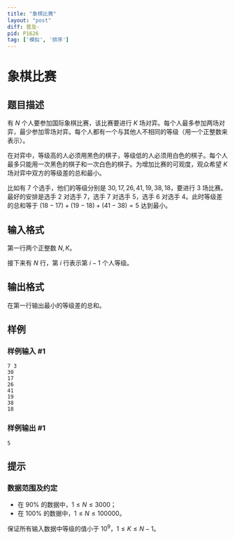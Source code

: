 ```yaml
---
title: "象棋比赛"
layout: "post"
diff: 普及-
pid: P1626
tag: ['模拟', '排序']
---
```

# 象棋比赛
## 题目描述

有 $N$ 个人要参加国际象棋比赛，该比赛要进行 $K$ 场对弈。每个人最多参加两场对弈，最少参加零场对弈。每个人都有一个与其他人不相同的等级（用一个正整数来表示）。

在对弈中，等级高的人必须用黑色的棋子，等级低的人必须用白色的棋子。每个人最多只能用一次黑色的棋子和一次白色的棋子。为增加比赛的可观度，观众希望 $K$ 场对弈中双方的等级差的总和最小。

比如有 $7$ 个选手，他们的等级分别是 $30,17,26,41,19,38,18$，要进行 $3$ 场比赛。最好的安排是选手 $2$ 对选手 $7$，选手 $7$ 对选手 $5$，选手 $6$ 对选手 $4$。此时等级差的总和等于 $(18-17)+(19-18)+(41-38)=5$ 达到最小。
## 输入格式

第一行两个正整数 $N,K$。

接下来有 $N$ 行，第 $i$ 行表示第 $i-1$ 个人等级。


## 输出格式

在第一行输出最小的等级差的总和。

## 样例

### 样例输入 #1
```
7 3
30
17
26
41
19
38
18
```
### 样例输出 #1
```
5
```
## 提示

### 数据范围及约定

- 在 $90\%$ 的数据中，$1 \le N \le 3000$；
- 在 $100\%$ 的数据中，$1 \le N \le 100000$。

保证所有输入数据中等级的值小于 $10^9$，$1 \le K \le N-1$。
